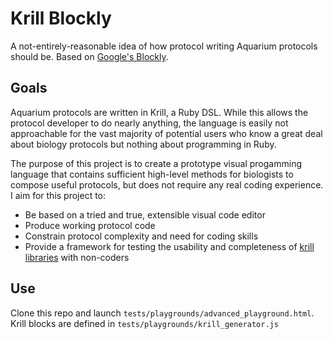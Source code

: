 # Krill Blockly

A not-entirely-reasonable idea of how protocol writing Aquarium protocols should be. Based on [Google's Blockly](https://developers.google.com/blockly/). 

## Goals
Aquarium protocols are written in Krill, a Ruby DSL. While this allows the protocol developer to do nearly anything, the language is easily not approachable for the vast majority of potential users who know a great deal about biology protocols but nothing about programming in Ruby. 

The purpose of this project is to create a prototype visual progamming language that contains sufficient high-level methods for biologists to compose useful protocols, but does not require any real coding experience. I aim for this project to: 
- Be based on a tried and true, extensible visual code editor
- Produce working protocol code
- Constrain protocol complexity and need for coding skills
- Provide a framework for testing the usability and completeness of [krill libraries](https://github.com/aquariumbio/protocol-base) with non-coders

## Use
Clone this repo and launch `tests/playgrounds/advanced_playground.html`. Krill blocks are defined in `tests/playgrounds/krill_generator.js`


